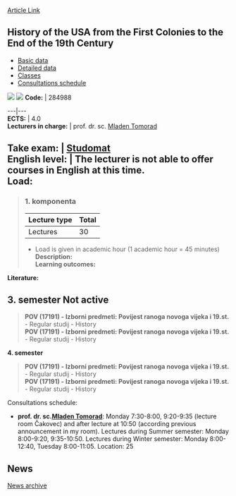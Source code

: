 [Article Link](https://www.fhs.hr/en/course/hotuftfctteot1c_b)

## History of the USA from the First Colonies to the End of the 19th Century
  * [Basic data](https://www.fhs.hr/en/course/hotuftfctteot1c_b#v1id-523786_488887_1_0 "Basic data")
  * [Detailed data](https://www.fhs.hr/en/course/hotuftfctteot1c_b#v1id-523786_488887_1_1 "Detailed data")
  * [Classes](https://www.fhs.hr/en/course/hotuftfctteot1c_b#v1id-523786_488887_1_2 "Classes")
  * [Consultations schedule](https://www.fhs.hr/en/course/hotuftfctteot1c_b#v1id-523786_488887_1_3 "Consultations schedule")


[![](https://www.fhs.hr/img/flags/gif/hr.gif)](https://www.fhs.hr/predmet/psadopkdk1s_b) [![](https://www.fhs.hr/img/flags/gif/gb.gif)](https://www.fhs.hr/en/course/hotuftfctteot1c_b)
**Code:** |  284988  
  
---|---  
**ECTS:** |  4.0   
**Lecturers in charge:** |  prof. dr. sc. [Mladen Tomorad](https://www.fhs.hr/staff/mladen.tomorad)   
  
**Take exam:** |  [Studomat](http://www.isvu.hr/studomat)  
**English level:** |  The lecturer is not able to offer courses in English at this time.   
**Load:**  
---  
> ### 1. komponenta
> | Lecture type | Total  
> ---|---  
> Lectures | 30  
> * Load is given in academic hour (1 academic hour = 45 minutes)   
**Description:**  
> **Learning outcomes:**  

  
**Literature:**  

  
**3. semester** Not active  
---  
> **POV (17191) - Izborni predmeti: Povijest ranoga novoga vijeka i 19.st.** - Regular studij - History  
>  **POV (17191) - Izborni predmeti: Povijest ranoga novoga vijeka i 19.st.** - Regular studij - History  
>   
  
**4. semester**  
> **POV (17191) - Izborni predmeti: Povijest ranoga novoga vijeka i 19.st.** - Regular studij - History  
>  **POV (17191) - Izborni predmeti: Povijest ranoga novoga vijeka i 19.st.** - Regular studij - History  
>   
Consultations schedule: 
  * **prof. dr. sc.[Mladen Tomorad](https://www.fhs.hr/staff/mladen.tomorad)**: 
Monday 7:30-8:00, 9:20-9:35 (lecture room Čakovec) and after lecture at 10:50 (according previous announcement in my room).
Lectures during Summer semester: Monday 8:00-9:20, 9:35-10:50.
Lectures during Winter semester: Monday 8:00-12:40, Tuesday 8:00-11:05.
Location: 25 


## News
[News archive](https://www.fhs.hr/en/course/hotuftfctteot1c_b?@=21tue#news_132767 "News archive")
